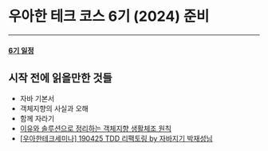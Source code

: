 # 우아한 테크 코스 6기 (2024) 준비

---
#### [6기 일정](일정.md)

## 시작 전에 읽을만한 것들
- 자바 기본서
- 객체지향의 사실과 오해
- 함께 자라기
- [이유와 솔루션으로 정리하는 객체지향 생활체조 원칙](../../OOP/이유와_솔루션으로_정리하는_객체지향_생활체조_원칙.md)
- [[우아한테크세미나] 190425 TDD 리팩토링 by 자바지기 박재성님](https://www.youtube.com/watch?v=bIeqAlmNRrA)
